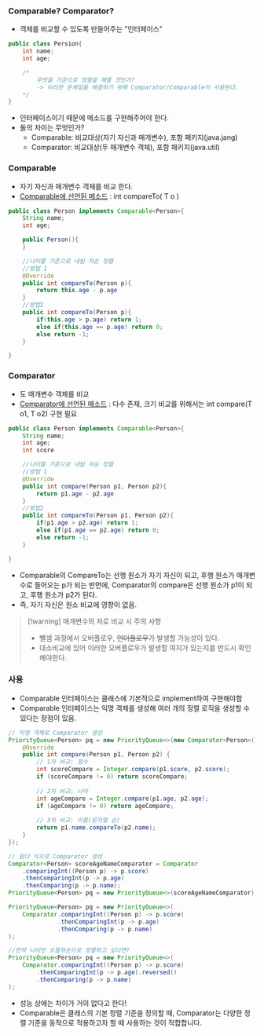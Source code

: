 ### Comparable? Comparator?
- 객체를 비교할 수 있도록 만들어주는 "인터페이스"
``` java
public class Persion{
	int name;
	int age;

	/*
		무엇을 기준으로 정렬을 해줄 것인가?
		-> 이러한 문제점을 해결하기 위해 Comparator/Comparable이 사용된다.
	*/
}
```
- 인터페이스이기 때문에 메소드를 구현해주어야 한다.
- 둘의 차이는 무엇인가?
	- Comparable: 비교대상(자기 자신과 매개변수), 포함 패키지(java.jang)
	- Comparator: 비교대상(두 매개변수 객체), 포함 패키지(java.util)

### Comparable
- 자기 자신과 매개변수 객체를 비교 한다.
- [Comparable에 선언된 메소드](https://docs.oracle.com/en/java/javase/17/docs/api/java.base/java/lang/Comparable.html) : int compareTo( T o )

``` java
public class Person implements Comparable<Person>{
	String name;
	int age;

	public Person(){
	}

	//나이를 기준으로 내림 차순 정렬
	//방법 1
	@Override
	public int compareTo(Person p){
		return this.age - p.age
	}
	//방법2
	public int compareTo(Person p){
		if(this.age > p.age) return 1;
		else if(this.age == p.age) return 0;
		else return -1;
	}

}
```

### Comparator
- 도 매개변수 객체를 비교
- [Comparator에 선언된 메소드](https://docs.oracle.com/en/java/javase/17/docs/api/java.base/java/util/Comparator.html) : 다수 존재, 크기 비교를 위해서는 int compare(T o1, T o2) 구현 필요
``` java
public class Person implements Comparable<Person>{
	String name;
	int age;
	int score

	//나이를 기준으로 내림 차순 정렬
	//방법 1
	@Override
	public int compare(Person p1, Person p2){
		return p1.age - p2.age
	}
	//방법2
	public int compareTo(Person p1, Person p2){
		if(p1.age > p2.age) return 1;
		else if(p1.age == p2.age) return 0;
		else return -1;
	}

}
```
- Comparable의 CompareTo는 선행 원소가 자기 자신이 되고, 후행 원소가 매개변수로 들어오는 p가 되는 반먼에, Comparator의 compare은 선행 원소가 p1이 되고, 후행 원소가 p2가 된다.
- 즉, 자기 자신은 원소 비교에 영향이 없음.

> [!warning] 매개변수의 차로 비교 시 주의 사항
> - 뺄셈 과정에서 오버플로우, ~~언더플로우~~가 발생할 가능성이 있다.
> - 대소비교에 있어 이러한 오버플로우가 발생할 여지가 있는지를 반드시 확인해야한다.

### 사용
- Comparable 인터페이스는 클래스에 기본적으로 implement하여 구현해야함
- Comparable 인터페이스는 익명 객체를 생성해 여러 개의 정렬 로직을 생성할 수 있다는 장점이 있음.
``` java
// 익명 객체로 Comparator 생성
PriorityQueue<Person> pq = new PriorityQueue<>(new Comparator<Person>() {
    @Override
    public int compare(Person p1, Person p2) {
        // 1차 비교: 점수
        int scoreCompare = Integer.compare(p1.score, p2.score);
        if (scoreCompare != 0) return scoreCompare;
        
        // 2차 비교: 나이
        int ageCompare = Integer.compare(p1.age, p2.age);
        if (ageCompare != 0) return ageCompare;
        
        // 3차 비교: 이름(문자열 순)
        return p1.name.compareTo(p2.name);
    }
});

// 람다 식으로 Comparator 생성
Comparator<Person> scoreAgeNameComparator = Comparator
    .comparingInt((Person p) -> p.score)
    .thenComparingInt(p -> p.age)
    .thenComparing(p -> p.name);
PriorityQueue<Person> pq = new PriorityQueue<>(scoreAgeNameComparator);

PriorityQueue<Person> pq = new PriorityQueue<>(
    Comparator.comparingInt((Person p) -> p.score)
              .thenComparingInt(p -> p.age)
              .thenComparing(p -> p.name)
);

//만약 나이만 오름차순으로 정렬하고 싶다면?
PriorityQueue<Person> pq = new PriorityQueue<>(
    Comparator.comparingInt((Person p) -> p.score)
        .thenComparingInt(p -> p.age).reversed()
        .thenComparing(p -> p.name)
);

```

-  성능 상에는 차이가 거의 없다고 한다!
- Comparable은 클래스의 기본 정렬 기준을 정의할 때, Comparator는 다양한 정렬 기준을 동적으로 적용하고자 할 때 사용하는 것이 적합합니다.